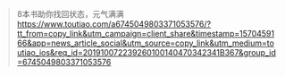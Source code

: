 >8本书助你找回状态，元气满满
https://www.toutiao.com/a6745049803371053576/?tt_from=copy_link&utm_campaign=client_share&timestamp=1570459166&app=news_article_social&utm_source=copy_link&utm_medium=toutiao_ios&req_id=201910072239260100140470342341B367&group_id=6745049803371053576
